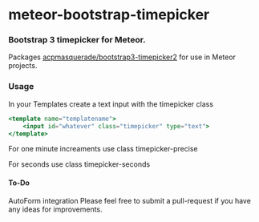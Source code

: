 # meteor-bootstrap-timepicker
### Bootstrap 3 timepicker for Meteor.

Packages [acpmasquerade/bootstrap3-timepicker2](https://github.com/acpmasquerade/bootstrap3-timepicker2) for use in Meteor projects.

### Usage

In your Templates create a text input with the timepicker class
```handlebars
<template name="templatename">
    <input id="whatever" class="timepicker" type="text">
</template>
```

For one minute increaments use class timepicker-precise

For seconds use class timepicker-seconds

#### To-Do
AutoForm integration
Please feel free to submit a pull-request if you have any ideas for improvements.
